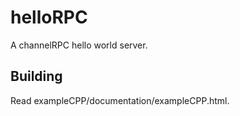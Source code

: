 # helloRPC

A channelRPC hello world server.


## Building

Read exampleCPP/documentation/exampleCPP.html.





